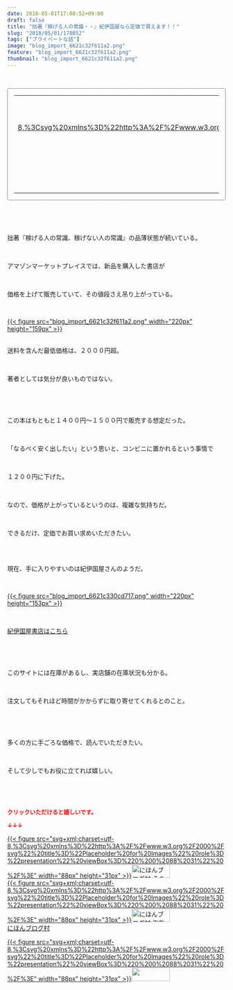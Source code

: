 ```yaml
---
date: 2018-05-01T17:08:52+09:00
draft: false
title: "拙著『稼げる人の常識・・』紀伊国屋なら定価で買えます！！"
slug: "2018/05/01/170852"
tags: ["プライベートな話"]
image: "blog_import_6621c32f611a2.png"
feature: "blog_import_6621c32f611a2.png"
thumbnail: "blog_import_6621c32f611a2.png"
---
```

<p> </p><div contenteditable="false" style="padding: 15px; border-radius: 4px; border: 1px dotted currentColor; border-image: none;"><table border="0" cellpadding="0" cellspacing="0" style="margin: 0px; table-layout: fixed;" width="100%">	<tbody width="100%">		<tr>			<td aligin="center" style="vertical-align: middle;" width="95"><span style="text-align: center; display: block;"><a href="affiliate.do?affiliateId=37142807" alt0="BlogAffiliate" target="_blank" rel="nofollow">{{< figure src="svg+xml;charset=utf-8,%3Csvg%20xmlns%3D%22http%3A%2F%2Fwww.w3.org%2F2000%2Fsvg%22%20title%3D%22Placeholder%20for%20Images%22%20role%3D%22presentation%22%20viewBox%3D%220%200%201%201%22%20%2F%3E"  >}}<noscript><img alt="稼げる人の常識、稼げない人の常識" border="0" data-img="affiliate" src="https://images-fe.ssl-images-amazon.com/images/I/51Ft8zEBpkL._SL160_.jpg" style="margin: 0px; vertical-align: middle; max-width: 95px;"></noscript></a></span></td>			<td style="line-height: 1.5; padding-left: 15px; vertical-align: middle;"><a href="affiliate.do?affiliateId=37142807" alt0="BlogAffiliate" target="_blank" rel="nofollow">稼げる人の常識、稼げない人の常識</a>			<div style="padding: 3px 0px;">2,566円</div>			<div style="font-size: 0.83em;">Amazon</div></td>		</tr>	</tbody></table></div><p> </p><p> </p><p>拙著『稼げる人の常識、稼げない人の常識』の品薄状態が続いている。</p><p> </p><p>アマゾンマーケットプレイスでは、新品を購入した書店が</p><p> </p><p>価格を上げて販売していて、その値段さえ吊り上がっている。</p><p> </p><p><a href="blog_import_6621c32f611a2.png">{{< figure src="blog_import_6621c32f611a2.png" width="220px" height="159px" >}}</a></p><p><br/>送料を含んだ最低価格は、２０００円超。</p><p> </p><p>著者としては気分が良いものではない。</p><p> </p><p> </p><p>この本はもともと１４００円～１５００円で販売する想定だった。</p><p> </p><p>「なるべく安く出したい」という思いと、コンビニに置かれるという事情で</p><p> </p><p>１２００円に下げた。</p><p> </p><p>なので、価格が上がっているというのは、複雑な気持ちだ。</p><p> </p><p>できるだけ、定価でお買い求めいただきたい。</p><p> </p><p><br/>現在、手に入りやすいのは紀伊国屋さんのようだ。</p><p> </p><p><a href="blog_import_6621c330cd717.png">{{< figure src="blog_import_6621c330cd717.png" width="220px" height="153px" >}}</a></p><p> </p><p><span style="text-decoration: underline;"><a href="CSfDispListPage_001.jsp?qs=true&amp;ptk=01&amp;q=%E7%A8%BC%E3%81%92%E3%82%8B%E4%BA%BA%E3%81%AE%E5%B8%B8%E8%AD%98" target="_blank">紀伊国屋書店はこちら</a></span></p><p> </p><p> </p><p>このサイトには在庫があるし、実店舗の在庫状況も分かる。</p><p> </p><p>注文してもそれほど時間がかからずに取り寄せてくれるとのこと。</p><p> </p><p> </p><p>多くの方に手ごろな価格で、読んでいただきたい。</p><p> </p><p>そして少しでもお役に立てれば嬉しい。</p><p> </p><p> </p><p><font color="#ff0000" size="2"><strong>クリックいただけると嬉しいです。</strong></font></p><p><font color="#ff0000" size="2"><strong>↓↓↓</strong></font></p><p><a href="ranking.html?p_cid=01260127" id="&amp;blogmura_banner" target="_blank">{{< figure src="svg+xml;charset=utf-8,%3Csvg%20xmlns%3D%22http%3A%2F%2Fwww.w3.org%2F2000%2Fsvg%22%20title%3D%22Placeholder%20for%20Images%22%20role%3D%22presentation%22%20viewBox%3D%220%200%2088%2031%22%20%2F%3E" width="88px" height="31px" >}}<noscript><img alt="にほんブログ村 その他生活ブログ 不動産投資へ" border="0" height="31" src="https://img-proxy.blog-video.jp/images?url=http%3A%2F%2Flife.blogmura.com%2Fhudousantoushi%2Fimg%2Fhudousantoushi88_31.gif" width="88"></noscript></a><br/><a href="ranking.html?p_cid=01260127" target="_blank">{{< figure src="svg+xml;charset=utf-8,%3Csvg%20xmlns%3D%22http%3A%2F%2Fwww.w3.org%2F2000%2Fsvg%22%20title%3D%22Placeholder%20for%20Images%22%20role%3D%22presentation%22%20viewBox%3D%220%200%2088%2031%22%20%2F%3E" width="88px" height="31px" >}}<noscript><img alt="にほんブログ村 海外生活ブログ バリ島情報へ" border="0" height="31" src="https://img-proxy.blog-video.jp/images?url=http%3A%2F%2Foverseas.blogmura.com%2Fbali%2Fimg%2Fbali88_31.gif" width="88"></noscript></a><br/><a href="ranking.html?p_cid=01260127" target="_blank">にほんブログ村</a></p><p><a href="link.php?1804582" title="人気ブログランキングへ">{{< figure src="svg+xml;charset=utf-8,%3Csvg%20xmlns%3D%22http%3A%2F%2Fwww.w3.org%2F2000%2Fsvg%22%20title%3D%22Placeholder%20for%20Images%22%20role%3D%22presentation%22%20viewBox%3D%220%200%2088%2031%22%20%2F%3E" width="88px" height="31px" >}}<noscript><img border="0" height="31" src="https://blog.with2.net/img/banner/banner_22.gif" width="88"></noscript></a></p><p> </p>


